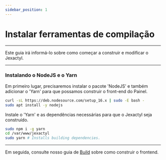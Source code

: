 ```yaml
---
sidebar_position: 1
---
```


# Instalar ferramentas de compilação

***

Este guia irá informá-lo sobre como começar a construir e modificar o Jexactyl.

***

### Instalando o NodeJS e o Yarn

Em primeiro lugar, precisaremos instalar o pacote 'NodeJS' e também adicionar o 'Yarn' para que possamos construir o front-end do Painel.

```bash
curl -sL https://deb.nodesource.com/setup_16.x | sudo -E bash -
sudo apt install -y nodejs
```

Instale o 'Yarn' e as dependências necessárias para que o Jexactyl seja construído.

```bash
sudo npm i -g yarn
cd /var/www/jexactyl
sudo yarn # Installs building dependencies.
```

***

Em seguida, consulte nosso guia de [Build](/docs/3%20-%20Jexactyl/6%20-%20Extras/3%20-%20Desenvolvimento/construindo.md) sobre como construir o frontend.
